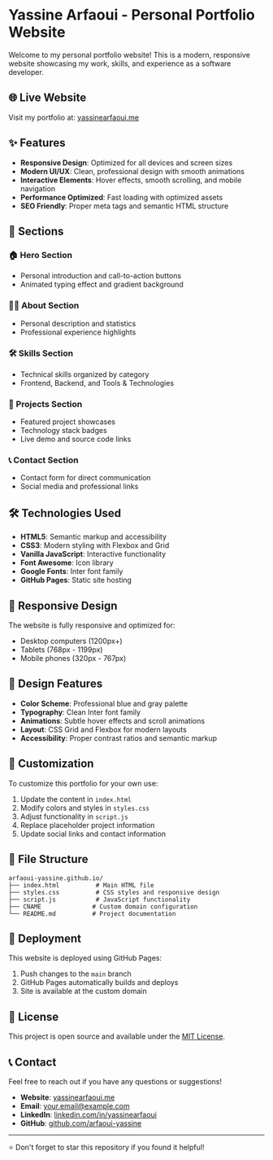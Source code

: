 # Yassine Arfaoui - Personal Portfolio Website

Welcome to my personal portfolio website! This is a modern, responsive website showcasing my work, skills, and experience as a software developer.

## 🌐 Live Website

Visit my portfolio at: [yassinearfaoui.me](https://yassinearfaoui.me)

## ✨ Features

- **Responsive Design**: Optimized for all devices and screen sizes
- **Modern UI/UX**: Clean, professional design with smooth animations
- **Interactive Elements**: Hover effects, smooth scrolling, and mobile navigation
- **Performance Optimized**: Fast loading with optimized assets
- **SEO Friendly**: Proper meta tags and semantic HTML structure

## 🚀 Sections

### 🏠 Hero Section
- Personal introduction and call-to-action buttons
- Animated typing effect and gradient background

### 👨‍💻 About Section
- Personal description and statistics
- Professional experience highlights

### 🛠️ Skills Section
- Technical skills organized by category
- Frontend, Backend, and Tools & Technologies

### 💼 Projects Section
- Featured project showcases
- Technology stack badges
- Live demo and source code links

### 📞 Contact Section
- Contact form for direct communication
- Social media and professional links

## 🛠️ Technologies Used

- **HTML5**: Semantic markup and accessibility
- **CSS3**: Modern styling with Flexbox and Grid
- **Vanilla JavaScript**: Interactive functionality
- **Font Awesome**: Icon library
- **Google Fonts**: Inter font family
- **GitHub Pages**: Static site hosting

## 📱 Responsive Design

The website is fully responsive and optimized for:
- Desktop computers (1200px+)
- Tablets (768px - 1199px)
- Mobile phones (320px - 767px)

## 🎨 Design Features

- **Color Scheme**: Professional blue and gray palette
- **Typography**: Clean Inter font family
- **Animations**: Subtle hover effects and scroll animations
- **Layout**: CSS Grid and Flexbox for modern layouts
- **Accessibility**: Proper contrast ratios and semantic markup

## 🔧 Customization

To customize this portfolio for your own use:

1. Update the content in `index.html`
2. Modify colors and styles in `styles.css`
3. Adjust functionality in `script.js`
4. Replace placeholder project information
5. Update social links and contact information

## 📝 File Structure

```
arfaoui-yassine.github.io/
├── index.html          # Main HTML file
├── styles.css          # CSS styles and responsive design
├── script.js           # JavaScript functionality
├── CNAME              # Custom domain configuration
└── README.md          # Project documentation
```

## 🚀 Deployment

This website is deployed using GitHub Pages:
1. Push changes to the `main` branch
2. GitHub Pages automatically builds and deploys
3. Site is available at the custom domain

## 📄 License

This project is open source and available under the [MIT License](LICENSE).

## 📞 Contact

Feel free to reach out if you have any questions or suggestions!

- **Website**: [yassinearfaoui.me](https://yassinearfaoui.me)
- **Email**: your.email@example.com
- **LinkedIn**: [linkedin.com/in/yassinearfaoui](https://linkedin.com/in/yassinearfaoui)
- **GitHub**: [github.com/arfaoui-yassine](https://github.com/arfaoui-yassine)

---

⭐ Don't forget to star this repository if you found it helpful!